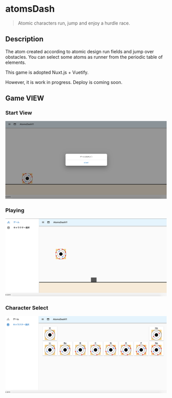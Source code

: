 # atomsDash

> Atomic characters run, jump and enjoy a hurdle race.

## Description
The atom created according to atomic design run fields and jump over obstacles.
You can select some atoms as runner from the periodic table of elements.

This game is adopted Nuxt.js + Vuetify.

However, it is work in progress. 
Deploy is coming soon. 

## Game VIEW
### Start View
![StartView](https://github.com/daitasu/atomsDash/blob/master/assets/screenshot/screenshot_startView.png)

### Playing
![Playing](https://github.com/daitasu/atomsDash/blob/master/assets/screenshot/screenshot_playing.png)

### Character Select
![character Select](https://github.com/daitasu/atomsDash/blob/master/assets/screenshot/screenshot_characterSelect.png)
